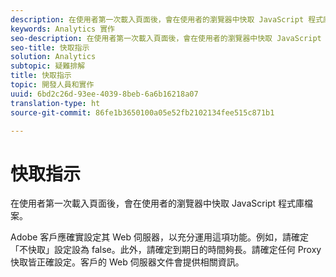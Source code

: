 ```yaml
---
description: 在使用者第一次載入頁面後，會在使用者的瀏覽器中快取 JavaScript 程式庫檔案。
keywords: Analytics 實作
seo-description: 在使用者第一次載入頁面後，會在使用者的瀏覽器中快取 JavaScript 程式庫檔案。
seo-title: 快取指示
solution: Analytics
subtopic: 疑難排解
title: 快取指示
topic: 開發人員和實作
uuid: 6bd2c26d-93ee-4039-8beb-6a6b16218a07
translation-type: ht
source-git-commit: 86fe1b3650100a05e52fb2102134fee515c871b1

---
```



# 快取指示

在使用者第一次載入頁面後，會在使用者的瀏覽器中快取 JavaScript 程式庫檔案。

Adobe 客戶應確實設定其 Web 伺服器，以充分運用這項功能。例如，請確定「不快取」設定設為 false。此外，請確定到期日的時間夠長。請確定任何 Proxy 快取皆正確設定。客戶的 Web 伺服器文件會提供相關資訊。
